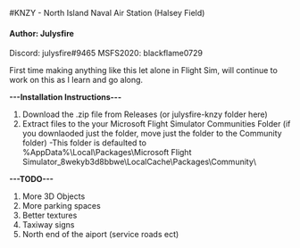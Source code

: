 #KNZY - North Island Naval Air Station (Halsey Field)
#### Author: Julysfire
Discord: julysfire#9465  MSFS2020: blackflame0729

First time making anything like this let alone in Flight Sim, will continue to work on this as I learn and go along.

**---Installation Instructions---**
1. Download the .zip file from Releases (or julysfire-knzy folder here)
2. Extract files to the your Microsoft Flight Simulator Communities Folder (if you downlaoded just the folder, move just the folder to the Community folder)
  -This folder is defaulted to %AppData%\Local\Packages\Microsoft Flight Simulator_8wekyb3d8bbwe\LocalCache\Packages\Community\
   

**---TODO---**
1. More 3D Objects
2. More parking spaces
3. Better textures
4. Taxiway signs
5. North end of the aiport (service roads ect)
